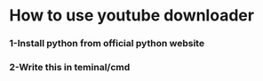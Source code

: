 # How to use youtube downloader

### 1-Install python from official python website

### 2-Write this in teminal/cmd


